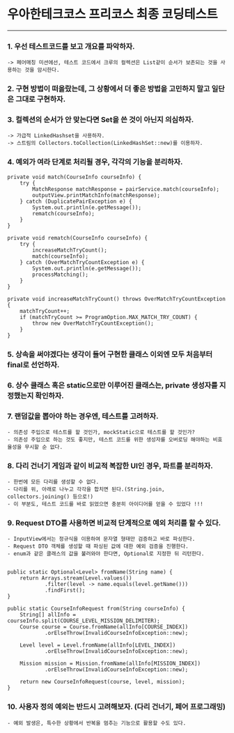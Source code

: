 # 우아한테크코스 프리코스 최종 코딩테스트


---

### 1. 우선 테스트코드를 보고 개요를 파악하자.
    

    -> 페어매칭 미션에선, 테스트 코드에서 크루의 컬렉션은 List같이 순서가 보존되는 것을 사용하는 것을 암시한다.

### 2. 구현 방법이 떠올랐는데, 그 상황에서 더 좋은 방법을 고민하지 말고 일단은 그대로 구현하자.

### 3. 컬렉션의 순서가 안 맞는다면 Set을 쓴 것이 아닌지 의심하자.


    -> 가급적 LinkedHashset을 사용하자.
    -> 스트림의 Collectors.toCollection(LinkedHashSet::new)를 이용하자.


### 4. 예외가 여라 단계로 처리될 경우, 각각의 기능을 분리하자.


    private void match(CourseInfo courseInfo) {
        try {
            MatchResponse matchResponse = pairService.match(courseInfo);
            outputView.printMatchInfo(matchResponse);
        } catch (DuplicatePairException e) {
            System.out.println(e.getMessage());
            rematch(courseInfo);
        }
    }
    
    private void rematch(CourseInfo courseInfo) {
        try {
            increaseMatchTryCount();
            match(courseInfo);
        } catch (OverMatchTryCountException e) {
            System.out.println(e.getMessage());
            processMatching();
        }
    }
    
    private void increaseMatchTryCount() throws OverMatchTryCountException {
        matchTryCount++;
        if (matchTryCount >= ProgramOption.MAX_MATCH_TRY_COUNT) {
            throw new OverMatchTryCountException();
        }
    }


### 5. 상속을 써야겠다는 생각이 들어 구현한 클래스 이외엔 모두 처음부터 final로 선언하자.


### 6. 상수 클래스 혹은 static으로만 이루어진 클래스는, private 생성자를 지정했는지 확인하자.


### 7. 랜덤값을 뽑아야 하는 경우엔, 테스트를 고려하자. 
    - 의존성 주입으로 테스트를 할 것인가, mockStatic으로 테스트를 할 것인가?
    - 의존성 주입으로 하는 것도 좋지만, 테스트 코드를 위한 생성자를 오버로딩 해야하는 비효율성을 무시할 순 없다.


### 8. 다리 건너기 게임과 같이 비교적 복잡한 UI인 경우, 파트를 분리하자.
    - 한번에 모든 다리를 생성할 수 없다.
    - 다리를 위, 아래로 나누고 각각을 합치면 된다.(String.join, collectors.joining() 등으로!)
    - 이 부분도, 테스트 코드를 바로 읽었으면 충분히 아이디어를 얻을 수 있었다 !!!


### 9. Request DTO를 사용하면 비교적 단계적으로 예외 처리를 할 수 있다. 
    - InputView에서는 정규식을 이용하여 문자열 형태만 검증하고 바로 파싱한다.
    - Request DTO 객체를 생성할 때 파싱된 값에 대한 예외 검증을 진행한다.
    - enum과 같은 클래스의 값을 불러와야 한다면, Optional로 지정한 뒤 리턴한다.


    public static Optional<Level> fromName(String name) {
        return Arrays.stream(Level.values())
                .filter(level -> name.equals(level.getName()))
                .findFirst();
    }

    public static CourseInfoRequest from(String courseInfo) {
        String[] allInfo = courseInfo.split(COURSE_LEVEL_MISSION_DELIMITER);
        Course course = Course.fromName(allInfo[COURSE_INDEX])
                .orElseThrow(InvalidCourseInfoException::new);

        Level level = Level.fromName(allInfo[LEVEL_INDEX])
                .orElseThrow(InvalidCourseInfoException::new);

        Mission mission = Mission.fromName(allInfo[MISSION_INDEX])
                .orElseThrow(InvalidCourseInfoException::new);

        return new CourseInfoRequest(course, level, mission);
    }
    
### 10. 사용자 정의 예외는 반드시 고려해보자. (다리 건너기, 페어 프로그래밍)
    - 예외 발생은, 특수한 상황에서 반복을 멈추는 기능으로 활용할 수도 있다. 